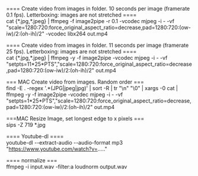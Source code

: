 ==== Create video from images in folder. 10 seconds per image (framerate 0.1 fps). Letterboxing: images are not stretched ====<br>
cat {\*.jpg,\*.jpeg} | ffmpeg -f image2pipe -r 0.1 -vcodec mjpeg -i - -vf "scale=1280:720:force_original_aspect_ratio=decrease,pad=1280:720:(ow-iw)/2:(oh-ih)/2" -vcodec libx264 out.mp4

==== Create video from images in folder. 11 seconds per image (framerate 25 fps). Letterboxing: images are not stretched ====
<br>
cat {\*.jpg,\*.jpeg} | ffmpeg -y -f image2pipe -vcodec mjpeg -i - -vf "setpts=11\*25*PTS","scale=1280:720:force_original_aspect_ratio=decrease,pad=1280:720:(ow-iw)/2:(oh-ih)/2" out.mp4

=== MAC Create video from images. Random order ===<br>
find -E . -regex '.\*(JPG|jpeg|jpg)' | sort -R | tr "\n" "\0" | xargs -0 cat | ffmpeg -y -f image2pipe -vcodec mjpeg -i - -vf "setpts=1\*25*PTS","scale=1280:720:force_original_aspect_ratio=decrease,pad=1280:720:(ow-iw)/2:(oh-ih)/2" out.mp4

===MAC Resize Image, set longest edge to x pixels ===<br>
sips -Z 719 *.jpg


==== Youtube-dl ====<br>
youtube-dl --extract-audio --audio-format mp3 "https://www.youtube.com/watch?v=....."


==== normalize ===<br>
ffmpeg -i input.wav -filter:a loudnorm output.wav
